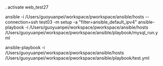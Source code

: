 . activate web_test27


ansible -i /Users/guoyuanpei/workspace/pworkspace/ansible/hosts --connection=ssh test03 -m setup -a "filter=ansible_default_ipv4"
ansible-playbook -i /Users/guoyuanpei/workspace/pworkspace/ansible/hosts /Users/guoyuanpei/workspace/pworkspace/ansible/playbook/mysql_run.yml



ansible-playbook -i /Users/guoyuanpei/workspace/pworkspace/ansible/hosts /Users/guoyuanpei/workspace/pworkspace/ansible/playbook/test.yml



